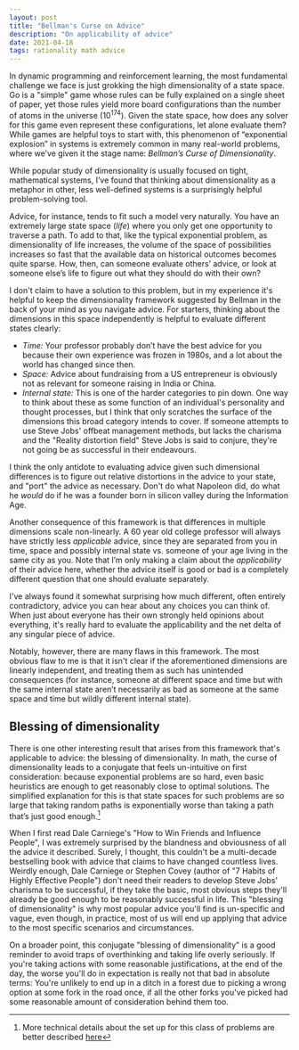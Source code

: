 ```yaml
---
layout: post
title: "Bellman's Curse on Advice"
description: "On applicability of advice"
date: 2021-04-18
tags: rationality math advice
---
```


In dynamic programming and reinforcement learning, the most fundamental challenge we face is just grokking the high dimensionality of a state space. Go is a "simple" game whose rules can be fully explained on a single sheet of paper, yet those rules yield more board configurations than the number of atoms in the universe (10<sup>174</sup>). Given the state space, how does any solver for this game even represent these configurations, let alone evaluate them? While games are helpful toys to start with, this phenomenon of “exponential explosion” in systems is extremely common in many real-world problems, where we’ve given it the stage name: *Bellman’s Curse of Dimensionality*.

While popular study of dimensionality is usually focused on tight, mathematical systems, I’ve found that thinking about dimensionality as a metaphor in other, less well-defined systems is a surprisingly helpful problem-solving tool.

Advice, for instance, tends to fit such a model very naturally. You have an extremely large state space (_life_) where you only get one opportunity to traverse a path. To add to that, like the typical exponential problem, as dimensionality of life increases, the volume of the space of possibilities increases so fast that the available data on historical outcomes becomes quite sparse. How, then, can someone evaluate others’ advice, or look at someone else’s life to figure out what they should do with their own?

I don't claim to have a solution to this problem, but in my experience it's helpful to keep the dimensionality framework suggested by Bellman in the back of your mind as you navigate advice. For starters, thinking about the dimensions in this space independently is helpful to evaluate different states clearly:

- _Time:_ Your professor probably don’t have the best advice for you because their own experience was frozen in 1980s, and a lot about the world has changed since then.
- _Space:_ Advice about fundraising from a US entrepreneur is obviously not as relevant for someone raising in India or China.
- _Internal state:_ This is one of the harder categories to pin down. One way to think about these as some function of an individual's personality and thought processes, but I think that only scratches the surface of the dimensions this broad category intends to cover. If someone attempts to use Steve Jobs' offbeat management methods, but lacks the charisma and the "Reality distortion field" Steve Jobs is said to conjure, they're not going be as successful in their endeavours.

I think the only antidote to evaluating advice given such dimensional differences is to figure out relative distortions in the advice to your state, and "port" the advice as necessary. Don't do what Napoleon did, do what he _would_ do if he was a founder born in silicon valley during the Information Age.

Another consequence of this framework is that differences in multiple dimensions scale non-linearly. A 60 year old college professor will always have strictly less *applicable* advice, since they are separated from you in time, space and possibly internal state vs. someone of your age living in the same city as you. Note that I’m only making a claim about the *applicability* of their advice here, whether the advice itself is good or bad is a completely different question that one should evaluate separately.

I've always found it somewhat surprising how much different, often entirely contradictory, advice you can hear about any choices you can think of. When just about everyone has their own strongly held opinions about everything, it's really hard to evaluate the applicability and the net delta of any singular piece of advice.

Notably, however, there are many flaws in this framework. The most obvious flaw to me is that it isn't clear if the aforementioned dimensions are linearly independent, and treating them as such has unintended consequences (for instance, someone at different space and time but with the same internal state aren’t necessarily as bad as someone at the same space and time but wildly different internal state).

## Blessing of dimensionality

There is one other interesting result that arises from this framework that's applicable to advice: the blessing of dimensionality. In math, the curse of dimensionality leads to a conjugate that feels un-intuitive on first consideration: because exponential problems are so hard, even basic heuristics are enough to get reasonably close to optimal solutions. The simplified explanation for this is that state spaces for such problems are so large that taking random paths is exponentially worse than taking a path that’s just good enough.[^1]

When I first read Dale Carniege's "How to Win Friends and Influence People", I was extremely surprised by the blandness and obviousness of all the advice it described. Surely, I thought, this couldn't be a multi-decade bestselling book with advice that claims to have changed countless lives. Weirdly enough, Dale Carniege or Stephen Covey (author of "7 Habits of Highly Effective People") don't need their readers to develop Steve Jobs' charisma to be successful, if they take the basic, most obvious steps they'll already be good enough to be reasonably successful in life. This "blessing of dimensionality" is why most popular advice you'll find is un-specific and vague, even though, in practice, most of us will end up applying that advice to the most specific scenarios and circumstances.

On a broader point, this conjugate "blessing of dimensionality" is a good reminder to avoid traps of overthinking and taking life overly seriously. If you're taking actions with some reasonable justifications, at the end of the day, the worse you'll do in expectation is really not that bad in absolute terms: You're unlikely to end up in a ditch in a forest due to picking a wrong option at some fork in the road once, if all the other forks you've picked had some reasonable amount of consideration behind them too.

[^1]: More technical details about the set up for this class of problems are better described [here](https://en.wikipedia.org/wiki/Curse_of_dimensionality#Blessing_of_dimensionality)